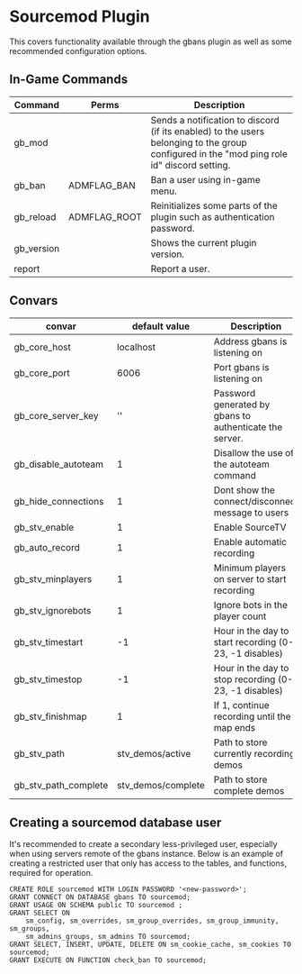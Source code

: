 # Sourcemod Plugin

This covers functionality available through the gbans plugin as well as some recommended configuration options.

## In-Game Commands

| Command    | Perms        | Description                                                                                                                                |
|------------|--------------|--------------------------------------------------------------------------------------------------------------------------------------------|
| gb_mod     |              | Sends a notification to discord (if its enabled) to the users belonging to the group configured in the "mod ping role id" discord setting. |
| gb_ban     | ADMFLAG_BAN  | Ban a user using in-game menu.                                                                                                             |
| gb_reload  | ADMFLAG_ROOT | Reinitializes some parts of the plugin such as authentication password.                                                                    |
| gb_version |              | Shows the current plugin version.                                                                                                          |
| report     |              | Report a user.                                                                                                                             |

## Convars

| convar               | default value      | Description                                             |
|----------------------|--------------------|---------------------------------------------------------|
| gb_core_host         | localhost          | Address gbans is listening on                           |
| gb_core_port         | 6006               | Port gbans is listening on                              |
| gb_core_server_key   | ''                 | Password generated by gbans to authenticate the server. |
| gb_disable_autoteam  | 1                  | Disallow the use of the autoteam command                |
| gb_hide_connections  | 1                  | Dont show the connect/disconnect message to users       |
| gb_stv_enable        | 1                  | Enable SourceTV                                         |
| gb_auto_record       | 1                  | Enable automatic recording                              |
| gb_stv_minplayers    | 1                  | Minimum players on server to start recording            |
| gb_stv_ignorebots    | 1                  | Ignore bots in the player count                         |
| gb_stv_timestart     | -1                 | Hour in the day to start recording (0-23, -1 disables)  |
| gb_stv_timestop      | -1                 | Hour in the day to stop recording (0-23, -1 disables)   |
| gb_stv_finishmap     | 1                  | If 1, continue recording until the map ends             |
| gb_stv_path          | stv_demos/active   | Path to store currently recording demos                 |
| gb_stv_path_complete | stv_demos/complete | Path to store complete demos                            |

## Creating a sourcemod database user

It's recommended to create a secondary less-privileged user, especially when using servers remote of the
gbans instance. Below is an example of creating a restricted user that only has access to the tables, and functions, required
for operation.

```postgresql
CREATE ROLE sourcemod WITH LOGIN PASSWORD '<new-password>';
GRANT CONNECT ON DATABASE gbans TO sourcemod;
GRANT USAGE ON SCHEMA public TO sourcemod ;
GRANT SELECT ON 
    sm_config, sm_overrides, sm_group_overrides, sm_group_immunity, sm_groups,
    sm_admins_groups, sm_admins TO sourcemod;
GRANT SELECT, INSERT, UPDATE, DELETE ON sm_cookie_cache, sm_cookies TO sourcemod;
GRANT EXECUTE ON FUNCTION check_ban TO sourcemod;

```
